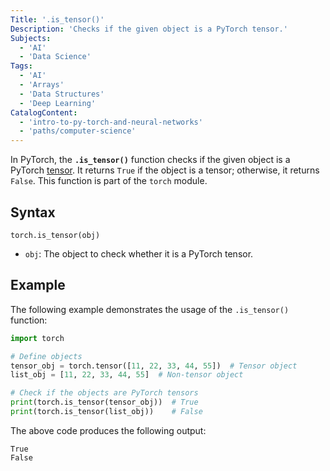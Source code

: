 ```yaml
---
Title: '.is_tensor()'
Description: 'Checks if the given object is a PyTorch tensor.'
Subjects:
  - 'AI'
  - 'Data Science'
Tags:
  - 'AI'
  - 'Arrays'
  - 'Data Structures'
  - 'Deep Learning'
CatalogContent:
  - 'intro-to-py-torch-and-neural-networks'
  - 'paths/computer-science'
---
```


In PyTorch, the **`.is_tensor()`** function checks if the given object is a PyTorch [tensor](https://www.codecademy.com/resources/docs/pytorch/tensors). It returns `True` if the object is a tensor; otherwise, it returns `False`. This function is part of the `torch` module.

## Syntax

```pseudo
torch.is_tensor(obj)
```

- `obj`: The object to check whether it is a PyTorch tensor.

## Example

The following example demonstrates the usage of the `.is_tensor()` function:

```py
import torch

# Define objects
tensor_obj = torch.tensor([11, 22, 33, 44, 55])  # Tensor object
list_obj = [11, 22, 33, 44, 55]  # Non-tensor object

# Check if the objects are PyTorch tensors
print(torch.is_tensor(tensor_obj))  # True
print(torch.is_tensor(list_obj))    # False
```

The above code produces the following output:

```shell
True
False
```
